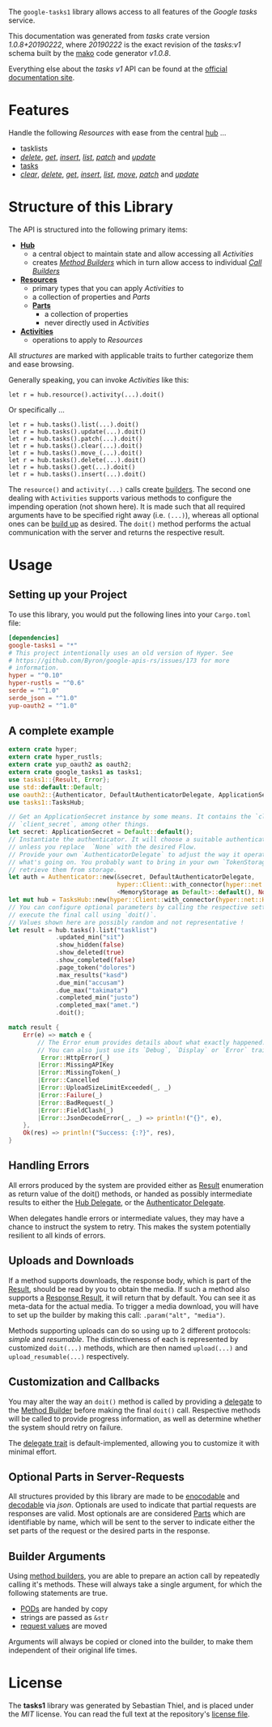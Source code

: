 <!---
DO NOT EDIT !
This file was generated automatically from 'src/mako/api/README.md.mako'
DO NOT EDIT !
-->
The `google-tasks1` library allows access to all features of the *Google tasks* service.

This documentation was generated from *tasks* crate version *1.0.8+20190222*, where *20190222* is the exact revision of the *tasks:v1* schema built by the [mako](http://www.makotemplates.org/) code generator *v1.0.8*.

Everything else about the *tasks* *v1* API can be found at the
[official documentation site](https://developers.google.com/google-apps/tasks/firstapp).
# Features

Handle the following *Resources* with ease from the central [hub](https://docs.rs/google-tasks1/1.0.8+20190222/google_tasks1/struct.TasksHub.html) ... 

* tasklists
 * [*delete*](https://docs.rs/google-tasks1/1.0.8+20190222/google_tasks1/struct.TasklistDeleteCall.html), [*get*](https://docs.rs/google-tasks1/1.0.8+20190222/google_tasks1/struct.TasklistGetCall.html), [*insert*](https://docs.rs/google-tasks1/1.0.8+20190222/google_tasks1/struct.TasklistInsertCall.html), [*list*](https://docs.rs/google-tasks1/1.0.8+20190222/google_tasks1/struct.TasklistListCall.html), [*patch*](https://docs.rs/google-tasks1/1.0.8+20190222/google_tasks1/struct.TasklistPatchCall.html) and [*update*](https://docs.rs/google-tasks1/1.0.8+20190222/google_tasks1/struct.TasklistUpdateCall.html)
* [tasks](https://docs.rs/google-tasks1/1.0.8+20190222/google_tasks1/struct.Task.html)
 * [*clear*](https://docs.rs/google-tasks1/1.0.8+20190222/google_tasks1/struct.TaskClearCall.html), [*delete*](https://docs.rs/google-tasks1/1.0.8+20190222/google_tasks1/struct.TaskDeleteCall.html), [*get*](https://docs.rs/google-tasks1/1.0.8+20190222/google_tasks1/struct.TaskGetCall.html), [*insert*](https://docs.rs/google-tasks1/1.0.8+20190222/google_tasks1/struct.TaskInsertCall.html), [*list*](https://docs.rs/google-tasks1/1.0.8+20190222/google_tasks1/struct.TaskListCall.html), [*move*](https://docs.rs/google-tasks1/1.0.8+20190222/google_tasks1/struct.TaskMoveCall.html), [*patch*](https://docs.rs/google-tasks1/1.0.8+20190222/google_tasks1/struct.TaskPatchCall.html) and [*update*](https://docs.rs/google-tasks1/1.0.8+20190222/google_tasks1/struct.TaskUpdateCall.html)




# Structure of this Library

The API is structured into the following primary items:

* **[Hub](https://docs.rs/google-tasks1/1.0.8+20190222/google_tasks1/struct.TasksHub.html)**
    * a central object to maintain state and allow accessing all *Activities*
    * creates [*Method Builders*](https://docs.rs/google-tasks1/1.0.8+20190222/google_tasks1/trait.MethodsBuilder.html) which in turn
      allow access to individual [*Call Builders*](https://docs.rs/google-tasks1/1.0.8+20190222/google_tasks1/trait.CallBuilder.html)
* **[Resources](https://docs.rs/google-tasks1/1.0.8+20190222/google_tasks1/trait.Resource.html)**
    * primary types that you can apply *Activities* to
    * a collection of properties and *Parts*
    * **[Parts](https://docs.rs/google-tasks1/1.0.8+20190222/google_tasks1/trait.Part.html)**
        * a collection of properties
        * never directly used in *Activities*
* **[Activities](https://docs.rs/google-tasks1/1.0.8+20190222/google_tasks1/trait.CallBuilder.html)**
    * operations to apply to *Resources*

All *structures* are marked with applicable traits to further categorize them and ease browsing.

Generally speaking, you can invoke *Activities* like this:

```Rust,ignore
let r = hub.resource().activity(...).doit()
```

Or specifically ...

```ignore
let r = hub.tasks().list(...).doit()
let r = hub.tasks().update(...).doit()
let r = hub.tasks().patch(...).doit()
let r = hub.tasks().clear(...).doit()
let r = hub.tasks().move_(...).doit()
let r = hub.tasks().delete(...).doit()
let r = hub.tasks().get(...).doit()
let r = hub.tasks().insert(...).doit()
```

The `resource()` and `activity(...)` calls create [builders][builder-pattern]. The second one dealing with `Activities` 
supports various methods to configure the impending operation (not shown here). It is made such that all required arguments have to be 
specified right away (i.e. `(...)`), whereas all optional ones can be [build up][builder-pattern] as desired.
The `doit()` method performs the actual communication with the server and returns the respective result.

# Usage

## Setting up your Project

To use this library, you would put the following lines into your `Cargo.toml` file:

```toml
[dependencies]
google-tasks1 = "*"
# This project intentionally uses an old version of Hyper. See
# https://github.com/Byron/google-apis-rs/issues/173 for more
# information.
hyper = "^0.10"
hyper-rustls = "^0.6"
serde = "^1.0"
serde_json = "^1.0"
yup-oauth2 = "^1.0"
```

## A complete example

```Rust
extern crate hyper;
extern crate hyper_rustls;
extern crate yup_oauth2 as oauth2;
extern crate google_tasks1 as tasks1;
use tasks1::{Result, Error};
use std::default::Default;
use oauth2::{Authenticator, DefaultAuthenticatorDelegate, ApplicationSecret, MemoryStorage};
use tasks1::TasksHub;

// Get an ApplicationSecret instance by some means. It contains the `client_id` and 
// `client_secret`, among other things.
let secret: ApplicationSecret = Default::default();
// Instantiate the authenticator. It will choose a suitable authentication flow for you, 
// unless you replace  `None` with the desired Flow.
// Provide your own `AuthenticatorDelegate` to adjust the way it operates and get feedback about 
// what's going on. You probably want to bring in your own `TokenStorage` to persist tokens and
// retrieve them from storage.
let auth = Authenticator::new(&secret, DefaultAuthenticatorDelegate,
                              hyper::Client::with_connector(hyper::net::HttpsConnector::new(hyper_rustls::TlsClient::new())),
                              <MemoryStorage as Default>::default(), None);
let mut hub = TasksHub::new(hyper::Client::with_connector(hyper::net::HttpsConnector::new(hyper_rustls::TlsClient::new())), auth);
// You can configure optional parameters by calling the respective setters at will, and
// execute the final call using `doit()`.
// Values shown here are possibly random and not representative !
let result = hub.tasks().list("tasklist")
             .updated_min("sit")
             .show_hidden(false)
             .show_deleted(true)
             .show_completed(false)
             .page_token("dolores")
             .max_results("kasd")
             .due_min("accusam")
             .due_max("takimata")
             .completed_min("justo")
             .completed_max("amet.")
             .doit();

match result {
    Err(e) => match e {
        // The Error enum provides details about what exactly happened.
        // You can also just use its `Debug`, `Display` or `Error` traits
         Error::HttpError(_)
        |Error::MissingAPIKey
        |Error::MissingToken(_)
        |Error::Cancelled
        |Error::UploadSizeLimitExceeded(_, _)
        |Error::Failure(_)
        |Error::BadRequest(_)
        |Error::FieldClash(_)
        |Error::JsonDecodeError(_, _) => println!("{}", e),
    },
    Ok(res) => println!("Success: {:?}", res),
}

```
## Handling Errors

All errors produced by the system are provided either as [Result](https://docs.rs/google-tasks1/1.0.8+20190222/google_tasks1/enum.Result.html) enumeration as return value of 
the doit() methods, or handed as possibly intermediate results to either the 
[Hub Delegate](https://docs.rs/google-tasks1/1.0.8+20190222/google_tasks1/trait.Delegate.html), or the [Authenticator Delegate](https://docs.rs/yup-oauth2/*/yup_oauth2/trait.AuthenticatorDelegate.html).

When delegates handle errors or intermediate values, they may have a chance to instruct the system to retry. This 
makes the system potentially resilient to all kinds of errors.

## Uploads and Downloads
If a method supports downloads, the response body, which is part of the [Result](https://docs.rs/google-tasks1/1.0.8+20190222/google_tasks1/enum.Result.html), should be
read by you to obtain the media.
If such a method also supports a [Response Result](https://docs.rs/google-tasks1/1.0.8+20190222/google_tasks1/trait.ResponseResult.html), it will return that by default.
You can see it as meta-data for the actual media. To trigger a media download, you will have to set up the builder by making
this call: `.param("alt", "media")`.

Methods supporting uploads can do so using up to 2 different protocols: 
*simple* and *resumable*. The distinctiveness of each is represented by customized 
`doit(...)` methods, which are then named `upload(...)` and `upload_resumable(...)` respectively.

## Customization and Callbacks

You may alter the way an `doit()` method is called by providing a [delegate](https://docs.rs/google-tasks1/1.0.8+20190222/google_tasks1/trait.Delegate.html) to the 
[Method Builder](https://docs.rs/google-tasks1/1.0.8+20190222/google_tasks1/trait.CallBuilder.html) before making the final `doit()` call. 
Respective methods will be called to provide progress information, as well as determine whether the system should 
retry on failure.

The [delegate trait](https://docs.rs/google-tasks1/1.0.8+20190222/google_tasks1/trait.Delegate.html) is default-implemented, allowing you to customize it with minimal effort.

## Optional Parts in Server-Requests

All structures provided by this library are made to be [enocodable](https://docs.rs/google-tasks1/1.0.8+20190222/google_tasks1/trait.RequestValue.html) and 
[decodable](https://docs.rs/google-tasks1/1.0.8+20190222/google_tasks1/trait.ResponseResult.html) via *json*. Optionals are used to indicate that partial requests are responses 
are valid.
Most optionals are are considered [Parts](https://docs.rs/google-tasks1/1.0.8+20190222/google_tasks1/trait.Part.html) which are identifiable by name, which will be sent to 
the server to indicate either the set parts of the request or the desired parts in the response.

## Builder Arguments

Using [method builders](https://docs.rs/google-tasks1/1.0.8+20190222/google_tasks1/trait.CallBuilder.html), you are able to prepare an action call by repeatedly calling it's methods.
These will always take a single argument, for which the following statements are true.

* [PODs][wiki-pod] are handed by copy
* strings are passed as `&str`
* [request values](https://docs.rs/google-tasks1/1.0.8+20190222/google_tasks1/trait.RequestValue.html) are moved

Arguments will always be copied or cloned into the builder, to make them independent of their original life times.

[wiki-pod]: http://en.wikipedia.org/wiki/Plain_old_data_structure
[builder-pattern]: http://en.wikipedia.org/wiki/Builder_pattern
[google-go-api]: https://github.com/google/google-api-go-client

# License
The **tasks1** library was generated by Sebastian Thiel, and is placed 
under the *MIT* license.
You can read the full text at the repository's [license file][repo-license].

[repo-license]: https://github.com/Byron/google-apis-rsblob/master/LICENSE.md
